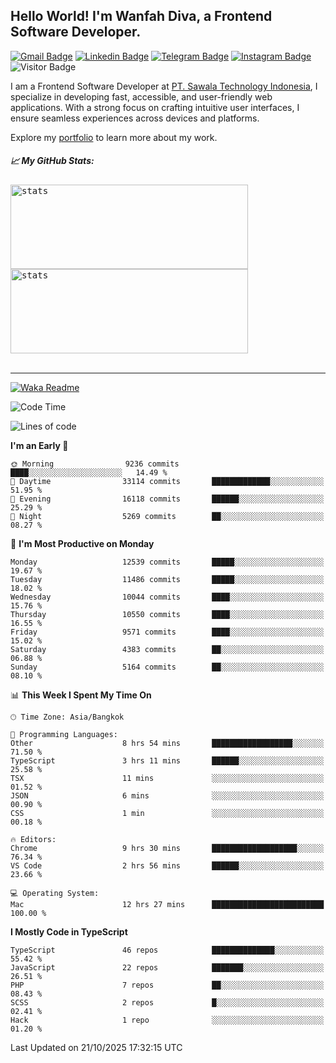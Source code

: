 ## Hello World! I'm Wanfah Diva, a Frontend Software Developer.

[![Gmail Badge](https://img.shields.io/badge/-Gmail-white?style=plastic&logo=Gmail&link=mailto:aditputrafirmansyah@gmail.com)](mailto:wanfahdivaa@gmail.com)
[![Linkedin Badge](https://img.shields.io/badge/-LinkedIn-blue?style=plastic&logo=Linkedin&link=https://www.linkedin.com/in/aditputrafirmansyah/)](https://www.linkedin.com/in/wanfahdiva/)
[![Telegram Badge](https://img.shields.io/badge/-Telegram-blue?style=plastic&logo=telegram&link=https://t.me/Adithya_13)](https://t.me/wanfahdiva)
[![Instagram Badge](https://img.shields.io/badge/-Instagram-white?style=plastic&logo=instagram&link=https://www.instagram.com/adithya_firmansyahputra/)](https://www.instagram.com/wnfhdva/)
![Visitor Badge](https://visitor-badge.laobi.icu/badge?page_id=wanfahdiva.wanfahdiva)

<p>
I am a Frontend Software Developer at <a href="https://sawala.tech" target="_blank">PT. Sawala Technology Indonesia</a>, I specialize in developing fast, accessible, and user-friendly web applications. With a strong focus on crafting intuitive user interfaces, I ensure seamless experiences across devices and platforms.

Explore my <a href="http://wanfahdiva-com.vercel.app/" target="_blank">portfolio</a> to learn more about my work.
</p>

<h5 align="left">
  
📈 **My GitHub Stats:**

</h5>

<div align="left">
<kbd>
  <img height="135em" width="380em" alt="stats" src="https://github-readme-stats-salesp07.vercel.app/api?username=wanfahdiva&count_private=true&show_icons=true&theme=react&rank_icon=github&border_radius=10&hide_title=true"></kbd>
</kbd>
<kbd>
    <img height="135em" width="380em" alt="stats" src="https://github-readme-activity-graph.vercel.app/graph?username=wanfahdiva&theme=react&hide_title=true"></kbd>
</div>

<br />

---

[![Waka Readme](https://github.com/wanfahdiva/wanfahdiva/actions/workflows/waka.yml/badge.svg)](https://github.com/wanfahdiva/wanfahdiva/actions/workflows/waka.yml)

<!--START_SECTION:waka-->
![Code Time](http://img.shields.io/badge/Code%20Time-2%2C636%20hrs%208%20mins-blue)

![Lines of code](https://img.shields.io/badge/From%20Hello%20World%20I%27ve%20Written-23.2%20million%20lines%20of%20code-blue)

**I'm an Early 🐤** 

```text
🌞 Morning                9236 commits        ████░░░░░░░░░░░░░░░░░░░░░   14.49 % 
🌆 Daytime                33114 commits       █████████████░░░░░░░░░░░░   51.95 % 
🌃 Evening                16118 commits       ██████░░░░░░░░░░░░░░░░░░░   25.29 % 
🌙 Night                  5269 commits        ██░░░░░░░░░░░░░░░░░░░░░░░   08.27 % 
```
📅 **I'm Most Productive on Monday** 

```text
Monday                   12539 commits       █████░░░░░░░░░░░░░░░░░░░░   19.67 % 
Tuesday                  11486 commits       █████░░░░░░░░░░░░░░░░░░░░   18.02 % 
Wednesday                10044 commits       ████░░░░░░░░░░░░░░░░░░░░░   15.76 % 
Thursday                 10550 commits       ████░░░░░░░░░░░░░░░░░░░░░   16.55 % 
Friday                   9571 commits        ████░░░░░░░░░░░░░░░░░░░░░   15.02 % 
Saturday                 4383 commits        ██░░░░░░░░░░░░░░░░░░░░░░░   06.88 % 
Sunday                   5164 commits        ██░░░░░░░░░░░░░░░░░░░░░░░   08.10 % 
```


📊 **This Week I Spent My Time On** 

```text
🕑︎ Time Zone: Asia/Bangkok

💬 Programming Languages: 
Other                    8 hrs 54 mins       ██████████████████░░░░░░░   71.50 % 
TypeScript               3 hrs 11 mins       ██████░░░░░░░░░░░░░░░░░░░   25.58 % 
TSX                      11 mins             ░░░░░░░░░░░░░░░░░░░░░░░░░   01.52 % 
JSON                     6 mins              ░░░░░░░░░░░░░░░░░░░░░░░░░   00.90 % 
CSS                      1 min               ░░░░░░░░░░░░░░░░░░░░░░░░░   00.18 % 

🔥 Editors: 
Chrome                   9 hrs 30 mins       ███████████████████░░░░░░   76.34 % 
VS Code                  2 hrs 56 mins       ██████░░░░░░░░░░░░░░░░░░░   23.66 % 

💻 Operating System: 
Mac                      12 hrs 27 mins      █████████████████████████   100.00 % 
```

**I Mostly Code in TypeScript** 

```text
TypeScript               46 repos            ██████████████░░░░░░░░░░░   55.42 % 
JavaScript               22 repos            ███████░░░░░░░░░░░░░░░░░░   26.51 % 
PHP                      7 repos             ██░░░░░░░░░░░░░░░░░░░░░░░   08.43 % 
SCSS                     2 repos             █░░░░░░░░░░░░░░░░░░░░░░░░   02.41 % 
Hack                     1 repo              ░░░░░░░░░░░░░░░░░░░░░░░░░   01.20 % 
```




 Last Updated on 21/10/2025 17:32:15 UTC
<!--END_SECTION:waka-->

